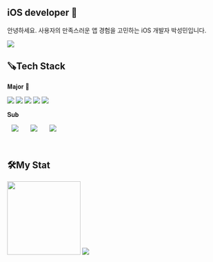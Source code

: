 ## iOS developer 🍎
안녕하세요. 사용자의 만족스러운 앱 경험을 고민하는 iOS 개발자 박성민입니다.

<a href="https://ios-snoop.tistory.com/"><img src="https://img.shields.io/badge/Tistory-FF5A4A?style=flat-square&logo=tistory&logoColor=white"/></a>

<h2 align = "left"> 🪚Tech Stack</h2>
<p align= "left">
<p>𝐌𝐚𝐣𝐨𝐫 📱</p> 
   <p>
     <img src="https://img.shields.io/badge/iOS-000000?style=flat-square&logo=apple&logoColor=white"/>
     <img src="https://img.shields.io/badge/Swift-F05138?style=flat-square&logo=Swift&logoColor=white"/>
     <img src="https://img.shields.io/badge/UIKit-2396F3?style=flat-square&logo=uikit&logoColor=white"/>
     <img src="https://img.shields.io/badge/SwiftUI-blue?style=flat-square&logo=Swift&logoColor=white"/>
     <img src="https://img.shields.io/badge/ReactiveX-B7178C?style=flat-square&logo=reactivex&logoColor=white"/>
   </p>
   
  <p>𝐒𝐮𝐛</p>
<p>
   <img src="https://img.shields.io/badge/Android%20Java-009688?style=flat-square&logo=Android&logoColor=white" style="height : auto; margin-left : 10px; margin-right : 10px;"/>&nbsp;
    <img src="https://img.shields.io/badge/Kotlin-7F52FF?style=flat-square&logo=Kotlin&logoColor=white" style="height : auto; margin-left : 10px; margin-right : 10px;"/>&nbsp;
<img src="https://img.shields.io/badge/Python-3776AB?style=flat-square&logo=Python&logoColor=white" style="height : auto; margin-left : 10px; margin-right : 10px;"/>&nbsp;
<!--        <img src="https://img.shields.io/badge/C-A8B9CC?style=flat-square&logo=C&logoColor=white" style="height : auto; margin-left : 10px; margin-right : 10px;"/>&nbsp;
    <img src="https://img.shields.io/badge/Java-007396?style=flat-square&logo=Java&logoColor=white" style="height : auto; margin-left : 10px; margin-right : 10px;"/>&nbsp;
    <img src="https://img.shields.io/badge/HTML5-E34F26?style=flat-square&logo=HTML5&logoColor=white" style="height : auto; margin-left : 10px; margin-right : 10px;"/>&nbsp;
    <img src="https://img.shields.io/badge/CSS3-1572B6?style=flat-square&logo=CSS3&logoColor=white" style="height : auto; margin-left : 10px; margin-right : 10px;"/>&nbsp;
    <img src="https://img.shields.io/badge/JavaScript-F7DF1E?style=flat-square&logo=JavaScript&logoColor=white" style="height : auto; margin-left : 10px; margin-right : 10px;"/>&nbsp; -->
</p>
</p></br>


<h2 align = 'left'>🛠My Stat</h2>
<div align = "left">
<img src="https://github-readme-stats.vercel.app/api?username=sixteenis" height="170">
<img src="http://mazassumnida.wtf/api/v2/generate_badge?boj=psm3859">
</div>
<!--
<a href="버튼을 눌렀을 때 이동할 링크" target="_blank"><img src="https://img.shields.io/badge/뱃지레이블-배경색?style=뱃지모양&logo=로고&logoColor=로고색상"/></a>
<img src="http://mazandi.herokuapp.com/api?handle=k2417000&theme=warm"/>

- 🔭 I’m currently working on ...
- 🌱 I’m currently learning ...
- 👯 I’m looking to collaborate on ...
- 🤔 I’m looking for help with ...
- 💬 Ask me about ...
- 📫 How to reach me: ...
- 😄 Pronouns: ...
- ⚡ Fun fact: ...
-->
